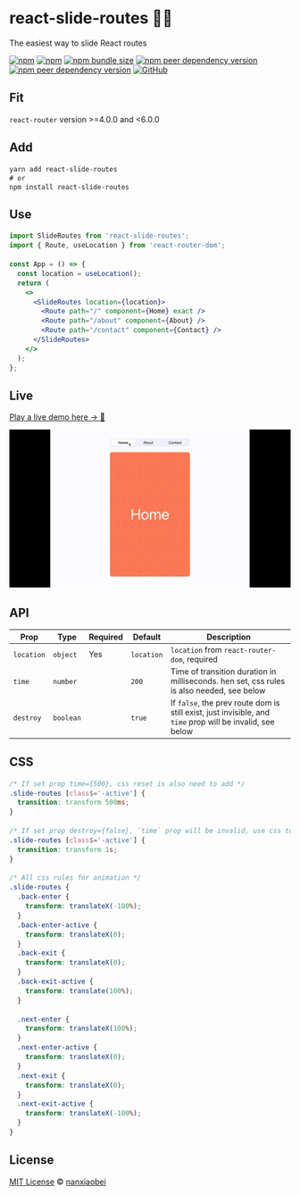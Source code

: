 # react-slide-routes 🏄‍♂️

The easiest way to slide React routes

[![npm](https://img.shields.io/npm/v/react-slide-routes.svg?style=flat-square)](https://www.npmjs.com/package/react-slide-routes)
[![npm](https://img.shields.io/npm/dt/react-slide-routes?style=flat-square)](https://www.npmtrends.com/react-slide-routes)
[![npm bundle size](https://img.shields.io/bundlephobia/minzip/react-slide-routes?style=flat-square)](https://bundlephobia.com/result?p=react-slide-routes)
[![npm peer dependency version](https://img.shields.io/npm/dependency-version/react-slide-routes/peer/react?style=flat-square)](https://github.com/facebook/react)
[![npm peer dependency version](https://img.shields.io/npm/dependency-version/react-slide-routes/peer/react-router?style=flat-square)](https://github.com/ReactTraining/react-router)
[![GitHub](https://img.shields.io/github/license/nanxiaobei/react-slide-routes?style=flat-square)](https://github.com/nanxiaobei/react-slide-routes/blob/master/LICENSE)

## Fit

`react-router` version >=4.0.0 and <6.0.0

## Add

```shell script
yarn add react-slide-routes
# or
npm install react-slide-routes
```

## Use

```jsx
import SlideRoutes from 'react-slide-routes';
import { Route, useLocation } from 'react-router-dom';

const App = () => {
  const location = useLocation();
  return (
    <>
      <SlideRoutes location={location}>
        <Route path="/" component={Home} exact />
        <Route path="/about" component={About} />
        <Route path="/contact" component={Contact} />
      </SlideRoutes>
    </>
  );
};
```

## Live

[Play a live demo here → 🤳](https://codesandbox.io/s/react-slide-routes-bnzlu)

![live](live.gif)

## API

| Prop       | Type      | Required | Default    | Description                                                                                               |
| ---------- | --------- | -------- | ---------- | --------------------------------------------------------------------------------------------------------- |
| `location` | `object`  | Yes      | `location` | `location` from `react-router-dom`, required                                                              |
| `time`     | `number`  |          | `200`      | Time of transition duration in milliseconds. hen set, css rules is also needed, see below                 |
| `destroy`  | `boolean` |          | `true`     | If `false`, the prev route dom is still exist, just invisible, and `time` prop will be invalid, see below |

## CSS

```css
/* If set prop time={500}, css reset is also need to add */
.slide-routes [class$='-active'] {
  transition: transform 500ms;
}

/* If set prop destroy={false}, `time` prop will be invalid, use css to set duration */
.slide-routes [class$='-active'] {
  transition: transform 1s;
}

/* All css rules for animation */
.slide-routes {
  .back-enter {
    transform: translateX(-100%);
  }
  .back-enter-active {
    transform: translateX(0);
  }
  .back-exit {
    transform: translateX(0);
  }
  .back-exit-active {
    transform: translate(100%);
  }

  .next-enter {
    transform: translateX(100%);
  }
  .next-enter-active {
    transform: translateX(0);
  }
  .next-exit {
    transform: translateX(0);
  }
  .next-exit-active {
    transform: translateX(-100%);
  }
}
```

## License

[MIT License](https://github.com/nanxiaobei/react-slide-routes/blob/master/LICENSE) © [nanxiaobei](https://mrlee.me/)
